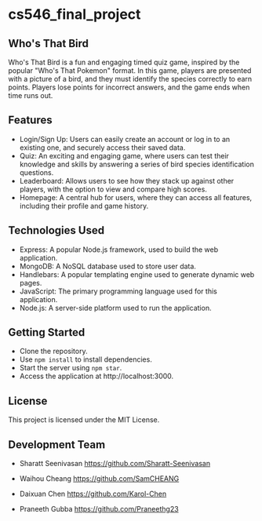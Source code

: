 # cs546_final_project
## Who's That Bird
Who's That Bird is a fun and engaging timed quiz game, inspired by the popular "Who's That Pokemon" format. In this game, players are presented with a picture of a bird, and they must identify the species correctly to earn points. Players lose points for incorrect answers, and the game ends when time runs out.

## Features
- Login/Sign Up: Users can easily create an account or log in to an existing one, and securely access their saved data.
- Quiz: An exciting and engaging game, where users can test their knowledge and skills by answering a series of bird species identification questions.
- Leaderboard: Allows users to see how they stack up against other players, with the option to view and compare high scores.
- Homepage: A central hub for users, where they can access all features, including their profile and game history.

## Technologies Used
- Express: A popular Node.js framework, used to build the web application.
- MongoDB: A NoSQL database used to store user data.
- Handlebars: A popular templating engine used to generate dynamic web pages.
- JavaScript: The primary programming language used for this application.
- Node.js: A server-side platform used to run the application.

## Getting Started
- Clone the repository.
- Use `npm install` to install dependencies.
- Start the server using `npm star`.
- Access the application at http://localhost:3000.

## License
This project is licensed under the MIT License.

## Development Team
- Sharatt Seenivasan
https://github.com/Sharatt-Seenivasan

- Waihou Cheang
https://github.com/SamCHEANG

- Daixuan Chen
https://github.com/Karol-Chen

- Praneeth Gubba
https://github.com/Praneethg23
